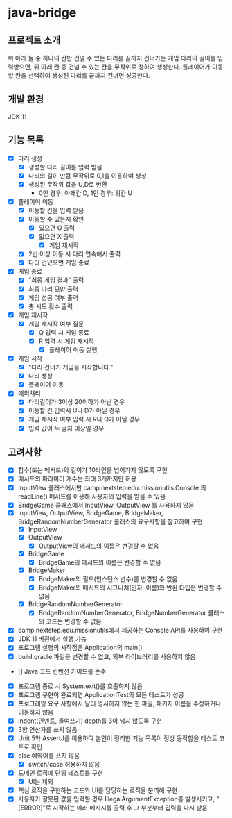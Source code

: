 # java-bridge

## 프로젝트 소개
위 아래 둘 중 하나의 칸만 건널 수 있는 다리를 끝까지 건너가는 게임
다리의 길이를 입력받으면, 위 아래 칸 중 건널 수 있는 칸을 무작위로 정하여 생성한다.
플레이어가 이동할 칸을 선택하여 생성된 다리를 끝까지 건너면 성공한다.

## 개발 환경
JDK 11

## 기능 목록
- [x] 다리 생성
  - [x] 생성할 다리 길이를 입력 받음
  - [x] 다리의 길이 만큼 무작위로 0,1을 이용하여 생성
  - [x] 생성된 무작위 값을 U,D로 변환
    - 0인 경우: 아래칸 D, 1인 경우: 위칸 U

- [x] 플레이어 이동
  - [x] 이동할 칸을 입력 받음
  - [x] 이동할 수 있는지 확인
    - [x] 있으면 O 출력
    - [x] 없으면 X 출력
      - [x] 게임 재시작
  - [x] 2번 이상 이동 시 다리 연속해서 출력
  - [x] 다리 건넜으면 게임 종료

- [x] 게임 종료
  - [x] "최종 게임 결과" 출력
  - [x] 최종 다리 모양 출력
  - [x] 게임 성공 여부 출력
  - [x] 총 시도 횟수 출력

- [x] 게임 재시작
  - [x] 게임 재시작 여부 질문
      - [x] Q 입력 시 게임 종료
      - [x] R 입력 시 게임 재시작
        - [x] 플레이어 이동 실행

- [x] 게임 시작
  - [x] "다리 건너기 게임을 시작합니다."
  - [x] 다리 생성
  - [x] 플레이어 이동

- [x] 예외처리
  - [x] 다리길이가 3이상 20이하가 아닌 경우
  - [x] 이동할 칸 입력시 U나 D가 아닐 경우
  - [x] 게임 재시작 여부 입력 시 R나 Q가 아닐 경우
  - [x] 입력 값이 두 글자 이상일 경우

## 고려사항
- [x] 함수(또는 메서드)의 길이가 10라인을 넘어가지 않도록 구현
- [x] 메서드의 파라미터 개수는 최대 3개까지만 허용
- [x] InputView 클래스에서만 camp.nextstep.edu.missionutils.Console 의 readLine() 메서드를 이용해 사용자의 입력을 받을 수 있음
- [x] BridgeGame 클래스에서 InputView, OutputView 를 사용하지 않음
- [x] InputView, OutputView, BridgeGame, BridgeMaker, BridgeRandomNumberGenerator 클래스의 요구사항을 참고하여 구현
  - [x] InputView
  - [x] OutputView
    - [x] OutputView의 메서드의 이름은 변경할 수 없음
  - [x] BridgeGame
    - [x] BridgeGame의 메서드의 이름은 변경할 수 없음
  - [x] BridgeMaker
    - [x] BridgeMaker의 필드(인스턴스 변수)를 변경할 수 없음
    - [x] BridgeMaker의 메서드의 시그니처(인자, 이름)와 반환 타입은 변경할 수 없음
  - [x] BridgeRandomNumberGenerator
    - [x] BridgeRandomNumberGenerator, BridgeNumberGenerator 클래스의 코드는 변경할 수 없음
- [x] camp.nextstep.edu.missionutils에서 제공하는 Console API를 사용하여 구현
- [x] JDK 11 버전에서 실행 가능
- [x] 프로그램 실행의 시작점은 Application의 main()
- [x] build.gradle 파일을 변경할 수 없고, 외부 라이브러리를 사용하지 않음
- [] Java 코드 컨벤션 가이드를 준수
- [x] 프로그램 종료 시 System.exit()를 호출하지 않음
- [x] 프로그램 구현이 완료되면 ApplicationTest의 모든 테스트가 성공
- [x] 프로그래밍 요구 사항에서 달리 명시하지 않는 한 파일, 패키지 이름을 수정하거나 이동하지 않음
- [x] indent(인덴트, 들여쓰기) depth를 3이 넘지 않도록 구현
- [x] 3항 연산자를 쓰지 않음
- [x] Unit 5와 AssertJ를 이용하여 본인이 정리한 기능 목록이 정상 동작함을 테스트 코드로 확인
- [x] else 예약어를 쓰지 않음
  - [x] switch/case 허용하지 않음
- [x] 도메인 로직에 단위 테스트를 구현
  - [x] UI는 제외
- [x] 핵심 로직을 구현하는 코드와 UI를 담당하는 로직을 분리해 구현
- [x] 사용자가 잘못된 값을 입력할 경우 IllegalArgumentException를 발생시키고, "[ERROR]"로 시작하는 에러 메시지를 출력 후 그 부분부터 입력을 다시 받음